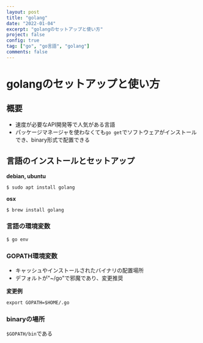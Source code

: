 ```yaml
---
layout: post
title: "golang"
date: "2022-01-04"
excerpt: "golangのセットアップと使い方"
project: false
config: true
tag: ["go", "go言語", "golang"]
comments: false
---
```


# golangのセットアップと使い方

## 概要
 - 速度が必要なAPI開発等で人気がある言語
 - パッケージマネージャを使わなくても`go get`でソフトウェアがインストールでき、binary形式で配置できる

## 言語のインストールとセットアップ

**debian, ubuntu**  
```console
$ sudo apt install golang
```

**osx**  
```console
$ brew install golang
```

### 言語の環境変数

```console
$ go env
```

### GOPATH環境変数
 - キャッシュやインストールされたバイナリの配置場所
 - デフォルトが"~/go"で邪魔であり、変更推奨

**変更例**  
```console
export GOPATH=$HOME/.go
```

### binaryの場所

`$GOPATH/bin`である

